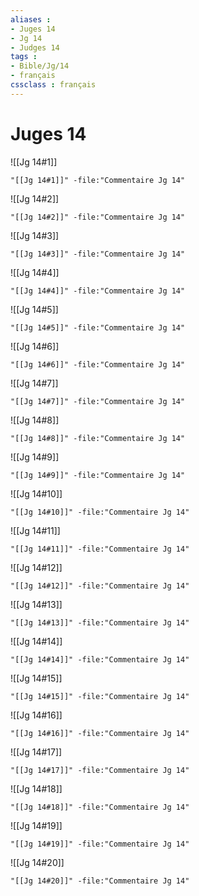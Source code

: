```yaml
---
aliases : 
- Juges 14
- Jg 14
- Judges 14
tags : 
- Bible/Jg/14
- français
cssclass : français
---
```


# Juges 14

![[Jg 14#1]]

```query
"[[Jg 14#1]]" -file:"Commentaire Jg 14"
```

![[Jg 14#2]]

```query
"[[Jg 14#2]]" -file:"Commentaire Jg 14"
```

![[Jg 14#3]]

```query
"[[Jg 14#3]]" -file:"Commentaire Jg 14"
```

![[Jg 14#4]]

```query
"[[Jg 14#4]]" -file:"Commentaire Jg 14"
```

![[Jg 14#5]]

```query
"[[Jg 14#5]]" -file:"Commentaire Jg 14"
```

![[Jg 14#6]]

```query
"[[Jg 14#6]]" -file:"Commentaire Jg 14"
```

![[Jg 14#7]]

```query
"[[Jg 14#7]]" -file:"Commentaire Jg 14"
```

![[Jg 14#8]]

```query
"[[Jg 14#8]]" -file:"Commentaire Jg 14"
```

![[Jg 14#9]]

```query
"[[Jg 14#9]]" -file:"Commentaire Jg 14"
```

![[Jg 14#10]]

```query
"[[Jg 14#10]]" -file:"Commentaire Jg 14"
```

![[Jg 14#11]]

```query
"[[Jg 14#11]]" -file:"Commentaire Jg 14"
```

![[Jg 14#12]]

```query
"[[Jg 14#12]]" -file:"Commentaire Jg 14"
```

![[Jg 14#13]]

```query
"[[Jg 14#13]]" -file:"Commentaire Jg 14"
```

![[Jg 14#14]]

```query
"[[Jg 14#14]]" -file:"Commentaire Jg 14"
```

![[Jg 14#15]]

```query
"[[Jg 14#15]]" -file:"Commentaire Jg 14"
```

![[Jg 14#16]]

```query
"[[Jg 14#16]]" -file:"Commentaire Jg 14"
```

![[Jg 14#17]]

```query
"[[Jg 14#17]]" -file:"Commentaire Jg 14"
```

![[Jg 14#18]]

```query
"[[Jg 14#18]]" -file:"Commentaire Jg 14"
```

![[Jg 14#19]]

```query
"[[Jg 14#19]]" -file:"Commentaire Jg 14"
```

![[Jg 14#20]]

```query
"[[Jg 14#20]]" -file:"Commentaire Jg 14"
```

